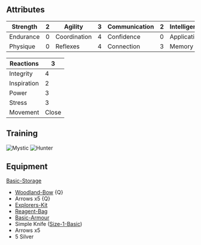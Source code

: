 
## Attributes

| Strength  | 2   | Agility      | 3   | Communication | 2   | Intelligence | 3   | Intuition  | 3   |
| --------- | --- | ------------ | --- | ------------- | --- | ------------ | --- | ---------- | --- |
| Endurance | 0   | Coordination | 4   | Confidence    | 0   | Application  | 4   | Ascendancy | 4   |
| Physique  | 0   | Reflexes     | 4   | Connection    | 3   | Memory       | 4   | Awareness  | 4   |


| Reactions   | 3     |
| ----------- | ----- |
| Integrity   | 4     |
| Inspiration | 2     |
| Power       | 3     |
| Stress      | 3     |
| Movement    | Close |

## Training
![Mystic](Game/Blocks/Mystic)
![Hunter](Game/Blocks/Hunter)

## Equipment
[Basic-Storage](Game/Gear/Basic-Storage)
* [Woodland-Bow](Game/Gear/Woodland-Bow.md) {Q}
* Arrows x5 {Q}
* [Explorers-Kit](Game/Gear/Explorers-Kit.md)
* [Reagent-Bag](Game/Gear/Reagent-Bag.md)
* [Basic-Armour](Game/Gear/Basic-Armour.md)
* Simple Knife ([Size-1-Basic](Game/Gear/Size-1-Basic.md))
* Arrows x5
* 5 Silver